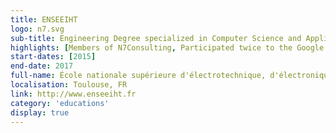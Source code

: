 ```yaml
---
title: ENSEEIHT
logo: n7.svg
sub-title: Engineering Degree specialized in Computer Science and Applied Mathematics.
highlights: [Members of N7Consulting, Participated twice to the Google Hash Code competition.]
start-dates: [2015]
end-date: 2017
full-name: École nationale supérieure d'électrotechnique, d'électronique, d'informatique, d'hydraulique et des télécommunications
localisation: Toulouse, FR
link: http://www.enseeiht.fr
category: 'educations'
display: true
---
```

<!---
Gregoire Boiron <gregoire.boiron@gmail.com>
Copyright (c) 2018-2020 Gregoire Boiron  All Rights Reserved.
--->
